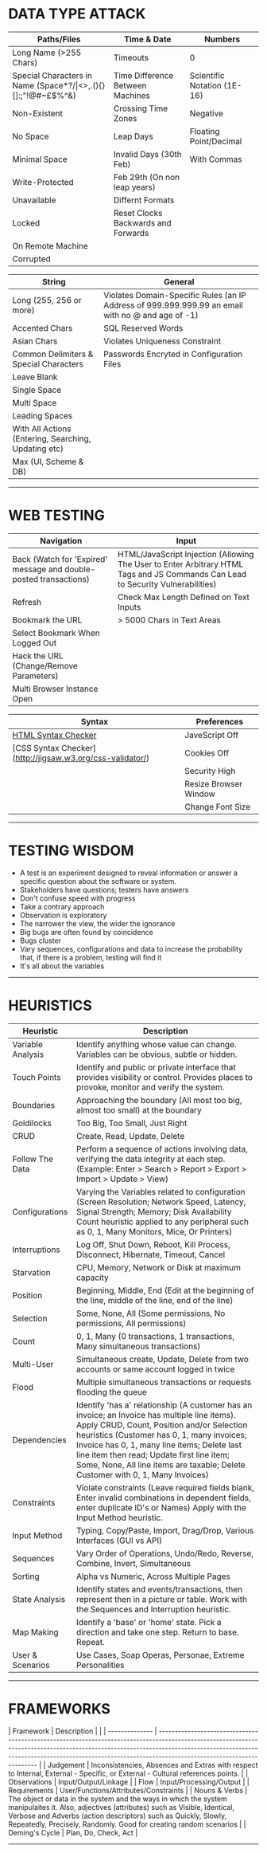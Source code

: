 # DATA TYPE ATTACK

| Paths/Files                                                   | Time & Date                         | Numbers                     | 
| ------------------------------------------------------------  | ----------------------------------- | --------------------------- | 
| Long Name (>255 Chars)                                        | Timeouts                            | 0                           | 
| Special Characters in Name (Space*?/\|<>,.(){}[]:;"!@#~£$%^&) | Time Difference Between Machines    | Scientific Notation (1E-16) | 
| Non-Existent                                                  | Crossing Time Zones                 | Negative                    | 
| No Space                                                      | Leap Days                           | Floating Point/Decimal      | 
| Minimal Space                                                 | Invalid Days (30th Feb)             | With Commas                 | 
| Write-Protected                                               | Feb 29th (On non leap years)        |                             | 
| Unavailable                                                   | Differnt Formats                    |                             | 
| Locked                                                        | Reset Clocks Backwards and Forwards |                             | 
| On Remote Machine                                             |                                     |                             | 
| Corrupted                                                     |                                     |                             |

| String												| General																							  |
| ----------------------------------------------------- | --------------------------------------------------------------------------------------------------- |
| Long (255, 256 or more)							    | Violates Domain-Specific Rules (an IP Address of 999.999.999.99 an email with no @ and age of -1)	  |
| Accented Chars										| SQL Reserved Words																				  |
| Asian Chars										    | Violates Uniqueness Constraint																	  |
| Common Delimiters & Special Characters				| Passwords Encryted in Configuration Files															  |
| Leave Blank										    |																								      |
| Single Space										    |																									  |
| Multi Space										    |																									  |
| Leading Spaces										|																									  |
| With All Actions (Entering, Searching, Updating etc)  |																									  |
| Max (UI, Scheme & DB)								    |																									  |

---

# WEB TESTING

| Navigation	                                                    |	Input																														 |
| ----------------------------------------------------------------- | ------------------------------------------------------------------------------------------------------------------------------ |
| Back (Watch for 'Expired' message and double-posted transactions) | HTML/JavaScript Injection (Allowing The User to Enter Arbitrary HTML Tags and JS Commands Can Lead to Security Vulnerabilities)|
| Refresh															| Check Max Length Defined on Text Inputs																						 |
| Bookmark the URL													| > 5000 Chars in Text Areas																									 |
| Select Bookmark When Logged Out									|																																 |
| Hack the URL (Change/Remove Parameters)							|                                   																							 |
| Multi Browser Instance Open										|																																 |

|	Syntax													 |	Preferences	           |
| ---------------------------------------------------------- | ----------------------- |
| [HTML Syntax Checker](http://validator.w3.org/)            | JaveScript Off		   |
| [CSS Syntax Checker] (http://jigsaw.w3.org/css-validator/) | Cookies Off			   |
|															 | Security High		   |
|															 | Resize Browser Window   |
|															 | Change Font Size        |

---

# TESTING WISDOM

* A test is an experiment designed to reveal information or answer a specific question about the software or system.
* Stakeholders have questions; testers have answers
* Don't confuse speed with progress
* Take a contrary approach
* Observation is exploratory
* The narrower the view, the wider the ignorance
* Big bugs are often found by coincidence
* Bugs cluster
* Vary sequences, configurations and data to increase the probability that, if there is a problem, testing will find it
* It's all about the variables

---

# HEURISTICS

| Heuristic         | Description 																																																																																							 |
| ----------------- | ---------------------------------------------------------------------------------------------------------------------------------------------------------------------------------------------------------------------------------------------------------------------------------------------------------------------------------------------------------------------- |
| Variable Analysis | Identify anything whose value can change. Variables can be obvious, subtle or hidden.																																																																					 |
| Touch Points		| Identify and public or private interface that provides visibility or control. Provides places to provoke, monitor and verify the system.																																																								 |
| Boundaries		| Approaching the boundary (All most too big, almost too small) at the boundary																																																																							 |
| Goldilocks		| Too Big, Too Small, Just Right																																																																																		 |
| CRUD				| Create, Read, Update, Delete																																																																																			 |
| Follow The Data	| Perform a sequence of actions involving data, verifying the data integrity at each step.(Example: Enter > Search > Report > Export > Import > Update > View)																																																			 |
| Configurations	| Varying the Variables related to configuration (Screen Resolution; Network Speed, Latency, Signal Strength; Memory; Disk Availability  Count heuristic applied to any peripheral such as 0, 1, Many Monitors, Mice, Or Printers)																																		 |
| Interruptions		| Log Off, Shut Down, Reboot, Kill Process, Disconnect, Hibernate, Timeout, Cancel																																																																						 |
| Starvation		| CPU, Memory, Network or Disk at maximum capacity																																																																														 |
| Position			| Beginning, Middle, End (Edit at the beginning of the line, middle of the line, end of the line)																																																																		 |
| Selection			| Some, None, All (Some permissions, No permissions, All permissions)																																																																									 |
| Count				| 0, 1, Many (0 transactions, 1 transactions, Many simultaneous transactions)																																																																							 |
| Multi-User		| Simultaneous create, Update, Delete from two accounts or same account logged in twice																																																																					 |
| Flood				| Multiple simultaneous transactions or requests flooding the queue																																																																										 |
| Dependencies		| Identify 'has a' relationship (A customer has an invoice; an Invoice has multiple line items). Apply CRUD, Count, Position and/or Selection heuristics (Customer has 0, 1, many invoices; Invoice has 0, 1, many line items; Delete last line item then read; Update first line item; Some, None, All line items are taxable; Delete Customer with 0, 1, Many Invoices)|
| Constraints		| Violate constraints (Leave required fields blank, Enter invalid combinations in dependent fields, enter duplicate ID's or Names) Apply with the Input Method heuristic.																																																 |
| Input Method		| Typing, Copy/Paste, Import, Drag/Drop, Various Interfaces (GUI vs API)																																																																								 |
| Sequences			| Vary Order of Operations, Undo/Redo, Reverse, Combine, Invert, Simultaneous																																																																							 |
| Sorting			| Alpha vs Numeric, Across Multiple Pages																																																																																 |
| State Analysis	| Identify states and events/transactions, then represent then in a picture or table. Work with the Sequences and  Interruption heuristic.																																																								 |
| Map Making		| Identify a 'base' or 'home' state. Pick a direction and take one step. Return to base. Repeat.																																																																		 |
| User & Scenarios	| Use Cases, Soap Operas, Personae, Extreme Personalities																																																																												 |

---

# FRAMEWORKS

| Framework 	 | Description |																																																																	  |
| -------------- | ---------------------------------------------------------------------------------------------------------------------------------------------------------------------------------------------------------------------------------------------------------------------------------- |
| Judgement		 | Inconsistencies, Absences and Extras with respect to Internal, External - Specific, or External - Cultural references points.																																					  |
| Observations	 | Input/Output/Linkage																																																																  |
| Flow			 | Input/Processing/Output																																																															  |
| Requirements	 | User/Functions/Attributes/Constraints																																																											  |
| Nouns & Verbs	 | The object or data in the system and the ways in which the system manipulaites it. Also, adjectives (attributes) such as Visible, Identical, Verbose and Adverbs (action descriptors) such as Quickly, Slowly, Repeatedly, Precisely, Randomly. Good for creating random scenarios |
| Deming's Cycle | Plan, Do, Check, Act																																																																  |

---
